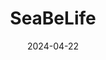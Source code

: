 ---  
layout: startup_page  
title: "SeaBeLife"  
id: "seabelife.com"  
permalink: "/seabelifeseabelife.com04222024/"  
website: "https://www.seabelife.com"  
funding_round: "Grant"  
funding_amount: "€1.5M"  
investors: "French government"  
about: "SeaBeLife is a biotech company developing drugs to block cellular necrosis, focusing on a new therapeutic approach for geographic atrophy, an advanced form of age-related macular degeneration. Their SeaBeEYE project centers around a molecule blocking necroptosis and ferroptosis, responsible for photoreceptor cell death, aiming for clinical trials by Q1 2026."  
markets: "Biotech, Ophthalmology"  
hq: "Roscoff, Bretagne, France"  
founded_year: "2019"  
linkedin: "https://www.linkedin.com/company/seabelife-biotech"  
twitter: ""  
instagram: ""  
facebook: "https://www.facebook.com/seabelife.bio"  
crunchbase: "https://www.crunchbase.com/organization/seabelife"  
pitchbook: "https://pitchbook.com/profiles/company/436890-79"  

date_display: "22-Apr-2024"  
date: "2024-04-22"

# SEO Optimization  
meta_title: "SeaBeLife - Grant Funding (€1.5M)"  
meta_description: "SeaBeLife, SeaBeLife is a biotech company developing drugs to block cellular necrosis, focusing on a new therapeutic approach for geographic atrophy, an advanced..."  
meta_keywords: "SeaBeLife, Biotech, Ophthalmology, Grant funding"  
canonical_url: "https://startup.projectstartups.com/seabelifeseabelife.com04222024/"  
---